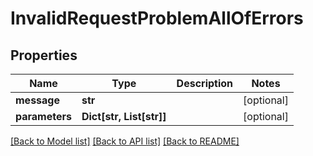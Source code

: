 # InvalidRequestProblemAllOfErrors


## Properties
Name | Type | Description | Notes
------------ | ------------- | ------------- | -------------
**message** | **str** |  | [optional] 
**parameters** | **Dict[str, List[str]]** |  | [optional] 

[[Back to Model list]](../README.md#documentation-for-models) [[Back to API list]](../README.md#documentation-for-api-endpoints) [[Back to README]](../README.md)


